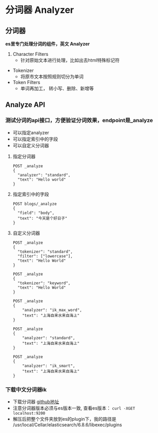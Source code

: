 # 分词器 Analyzer

## 分词器
**es里专门处理分词的组件，英文 Analyzer**

1. Character Filters
   - 针对原始文本进行处理，比如出去html特殊标记符
- Tokenizer
   - 将原市文本按照规则切分为单词
- Token Filters
   - 单词再加工， 转小写、删除、新增等


## Analyze API
### 测试分词的api接口，方便验证分词效果，endpoint是_analyze
  - 可以指定analyzer
  - 可以指定索引中的字段
  - 可以自定义分词器

1. 指定分词器

	```
	POST _analyze
	{
	  "analyzer": "standard",
	  "text": "Hello world"
	}
	```
2. 指定索引中的字段
	
	```
	POST blogs/_analyze
	{
	  "field": "body",
	  "text": "今天是个好日子"
	}
	```
	
3. 自定义分词器
		
	```
	POST _analyze
	{
	  "tokenizer": "standard",
	  "filter": ["lowercase"],
	  "text": "Hello World"
	}
		
	POST _analyze
	{
	  "tokenizer": "keyword",
	  "text": "Hello World"
	}
		
	POST _analyze
	{
	    "analyzer": "ik_max_word",
	    "text": "上海自来水来自海上"
	}
		
	POST _analyze
	{
	    "analyzer": "standard",
	    "text": "上海自来水来自海上"
	}
		
	POST _analyze
	{
	    "analyzer": "ik_smart",
	    "text": "上海自来水来自海上"
	}
	```

### 下载中文分词器ik
* 下载分词器 [github地址](https://github.com/medcl/elasticsearch-analysis-ik/releases)
* 注意分词器版本必须与es版本一致, 查看es版本： ``curl -XGET localhost:9200``
* 解压后把整个文件夹放到es的plugin下，我的路径是 /usr/local/Cellar/elasticsearch/6.8.6/libexec/plugins